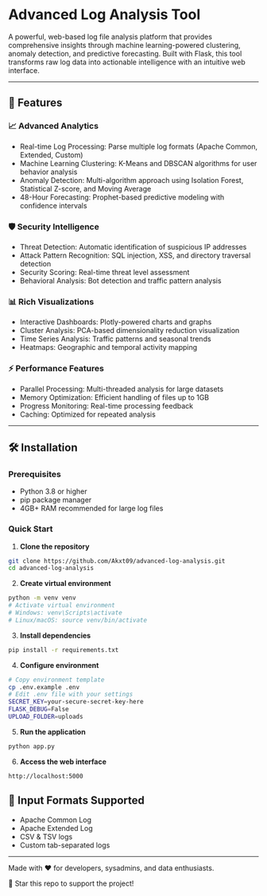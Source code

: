 # Advanced Log Analysis Tool

A powerful, web-based log file analysis platform that provides comprehensive insights through machine learning-powered clustering, anomaly detection, and predictive forecasting. Built with Flask, this tool transforms raw log data into actionable intelligence with an intuitive web interface.

---

## 🚀 Features

### 📈 Advanced Analytics

* Real-time Log Processing: Parse multiple log formats (Apache Common, Extended, Custom)
* Machine Learning Clustering: K-Means and DBSCAN algorithms for user behavior analysis
* Anomaly Detection: Multi-algorithm approach using Isolation Forest, Statistical Z-score, and Moving Average
* 48-Hour Forecasting: Prophet-based predictive modeling with confidence intervals

### 🛡 Security Intelligence

* Threat Detection: Automatic identification of suspicious IP addresses
* Attack Pattern Recognition: SQL injection, XSS, and directory traversal detection
* Security Scoring: Real-time threat level assessment
* Behavioral Analysis: Bot detection and traffic pattern analysis

### 📊 Rich Visualizations

* Interactive Dashboards: Plotly-powered charts and graphs
* Cluster Analysis: PCA-based dimensionality reduction visualization
* Time Series Analysis: Traffic patterns and seasonal trends
* Heatmaps: Geographic and temporal activity mapping

### ⚡ Performance Features

* Parallel Processing: Multi-threaded analysis for large datasets
* Memory Optimization: Efficient handling of files up to 1GB
* Progress Monitoring: Real-time processing feedback
* Caching: Optimized for repeated analysis

---

## 🛠 Installation

### Prerequisites

* Python 3.8 or higher
* pip package manager
* 4GB+ RAM recommended for large log files

### Quick Start

1. **Clone the repository**

```bash
git clone https://github.com/Akxt09/advanced-log-analysis.git
cd advanced-log-analysis
```

2. **Create virtual environment**

```bash
python -m venv venv
# Activate virtual environment
# Windows: venv\Scripts\activate
# Linux/macOS: source venv/bin/activate
```

3. **Install dependencies**

```bash
pip install -r requirements.txt
```

4. **Configure environment**

```bash
# Copy environment template
cp .env.example .env
# Edit .env file with your settings
SECRET_KEY=your-secure-secret-key-here
FLASK_DEBUG=False
UPLOAD_FOLDER=uploads
```

5. **Run the application**

```bash
python app.py
```

6. **Access the web interface**

```
http://localhost:5000
```


## 📁 Input Formats Supported

* Apache Common Log
* Apache Extended Log
* CSV & TSV logs
* Custom tab-separated logs

---

Made with ❤ for developers, sysadmins, and data enthusiasts.

🌟 Star this repo to support the project!
